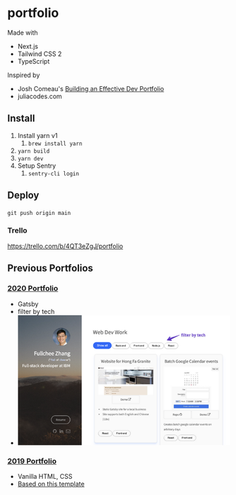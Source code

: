# portfolio

Made with

- Next.js
- Tailwind CSS 2
- TypeScript

Inspired by

- Josh Comeau's [Building an Effective Dev Portfolio](https://www.joshwcomeau.com/effective-portfolio/)
- juliacodes.com

## Install

1. Install yarn v1
   1. `brew install yarn`
2. `yarn build`
3. `yarn dev`
4. Setup Sentry
   1. `sentry-cli login`

## Deploy

`git push origin main`

### Trello

https://trello.com/b/4QT3eZgJ/portfolio

## Previous Portfolios

### [2020 Portfolio](https://github.com/Fullchee/2020-portfolio)

- Gatsby
- filter by tech
- ![6bff054463ccd67bf3dac0024ed23aea.png](images/6bff054463ccd67bf3dac0024ed23aea.png)

### [2019 Portfolio](https://github.com/Fullchee/2019-portfolio)

- Vanilla HTML, CSS
- [Based on this template](https://ryanfitzgerald.github.io/devportfolio/)
